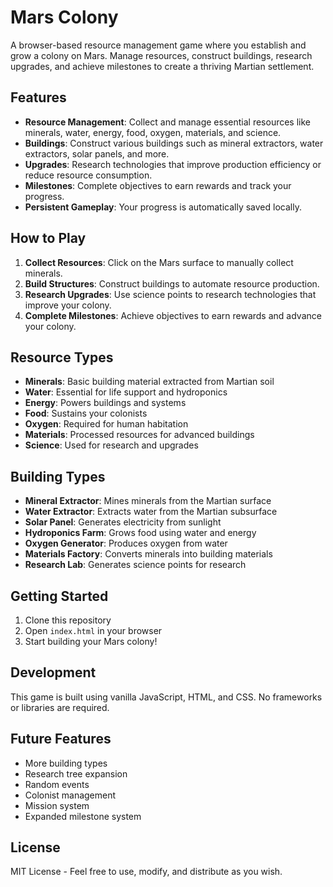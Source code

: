 # Mars Colony

A browser-based resource management game where you establish and grow a colony on Mars. Manage resources, construct buildings, research upgrades, and achieve milestones to create a thriving Martian settlement.

## Features

- **Resource Management**: Collect and manage essential resources like minerals, water, energy, food, oxygen, materials, and science.
- **Buildings**: Construct various buildings such as mineral extractors, water extractors, solar panels, and more.
- **Upgrades**: Research technologies that improve production efficiency or reduce resource consumption.
- **Milestones**: Complete objectives to earn rewards and track your progress.
- **Persistent Gameplay**: Your progress is automatically saved locally.

## How to Play

1. **Collect Resources**: Click on the Mars surface to manually collect minerals.
2. **Build Structures**: Construct buildings to automate resource production.
3. **Research Upgrades**: Use science points to research technologies that improve your colony.
4. **Complete Milestones**: Achieve objectives to earn rewards and advance your colony.

## Resource Types

- **Minerals**: Basic building material extracted from Martian soil
- **Water**: Essential for life support and hydroponics
- **Energy**: Powers buildings and systems
- **Food**: Sustains your colonists
- **Oxygen**: Required for human habitation
- **Materials**: Processed resources for advanced buildings
- **Science**: Used for research and upgrades

## Building Types

- **Mineral Extractor**: Mines minerals from the Martian surface
- **Water Extractor**: Extracts water from the Martian subsurface
- **Solar Panel**: Generates electricity from sunlight
- **Hydroponics Farm**: Grows food using water and energy
- **Oxygen Generator**: Produces oxygen from water
- **Materials Factory**: Converts minerals into building materials
- **Research Lab**: Generates science points for research

## Getting Started

1. Clone this repository
2. Open `index.html` in your browser
3. Start building your Mars colony!

## Development

This game is built using vanilla JavaScript, HTML, and CSS. No frameworks or libraries are required.

## Future Features

- More building types
- Research tree expansion
- Random events
- Colonist management
- Mission system
- Expanded milestone system

## License

MIT License - Feel free to use, modify, and distribute as you wish. 